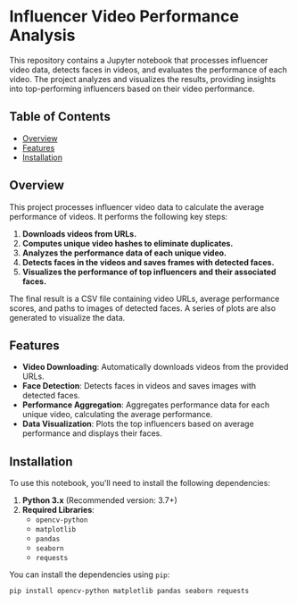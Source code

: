 # Influencer Video Performance Analysis

This repository contains a Jupyter notebook that processes influencer video data, detects faces in videos, and evaluates the performance of each video. The project analyzes and visualizes the results, providing insights into top-performing influencers based on their video performance.

## Table of Contents

- [Overview](#overview)
- [Features](#features)
- [Installation](#installation)


## Overview

This project processes influencer video data to calculate the average performance of videos. It performs the following key steps:

1. **Downloads videos from URLs.**
2. **Computes unique video hashes to eliminate duplicates.**
3. **Analyzes the performance data of each unique video.**
4. **Detects faces in the videos and saves frames with detected faces.**
5. **Visualizes the performance of top influencers and their associated faces.**

The final result is a CSV file containing video URLs, average performance scores, and paths to images of detected faces. A series of plots are also generated to visualize the data.

## Features

- **Video Downloading**: Automatically downloads videos from the provided URLs.
- **Face Detection**: Detects faces in videos and saves images with detected faces.
- **Performance Aggregation**: Aggregates performance data for each unique video, calculating the average performance.
- **Data Visualization**: Plots the top influencers based on average performance and displays their faces.

## Installation

To use this notebook, you'll need to install the following dependencies:

1. **Python 3.x** (Recommended version: 3.7+)
2. **Required Libraries**:
   - `opencv-python`
   - `matplotlib`
   - `pandas`
   - `seaborn`
   - `requests`

You can install the dependencies using `pip`:

```bash
pip install opencv-python matplotlib pandas seaborn requests

